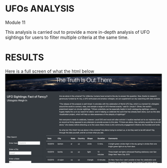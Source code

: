 # UFOs ANALYSIS
Module 11

This analysis is carried out to provide a more in-depth analysis of UFO sightings for users to filter multiple criteria at the same time.

# RESULTS
Here is a full screen of what the html below 
![image](https://github.com/Thaofeeqat/UFOs/blob/main/static/images/Full.png)


